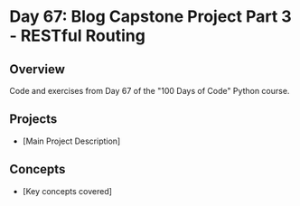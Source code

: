 # Day 67: Blog Capstone Project Part 3 - RESTful Routing

## Overview
Code and exercises from Day 67 of the "100 Days of Code" Python course.

## Projects
- [Main Project Description]

## Concepts
- [Key concepts covered]
